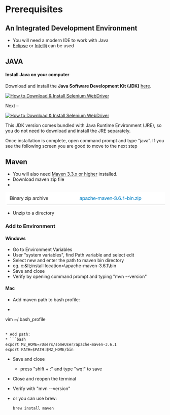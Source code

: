 # Prerequisites

## An Integrated Development Environment

* You will need a modern IDE to work with Java
* [Eclipse](https://ehsan-matean.gitbook.io/automationcore/~/edit/drafts/-L_LG8F5yxhSdB1sjMGm/getting-started/ide/eclipse) or [Intellij](https://ehsan-matean.gitbook.io/automationcore/~/edit/drafts/-L_LG8F5yxhSdB1sjMGm/getting-started/ide/intellij) can be used

## JAVA 

####  Install Java on your computer

Download and install the **Java Software Development Kit \(JDK\)** [here](http://www.oracle.com/technetwork/java/javase/downloads/index.html).

[![How to Download &amp; Install Selenium WebDriver](https://www.guru99.com/images/2-2017/022017_1205_Guidetoinst1.png)](https://www.guru99.com/images/2-2017/022017_1205_Guidetoinst1.png)

Next –

[![How to Download &amp; Install Selenium WebDriver](https://www.guru99.com/images/2-2017/022017_1205_Guidetoinst2.png)](https://www.guru99.com/images/2-2017/022017_1205_Guidetoinst2.png)

This JDK version comes bundled with Java Runtime Environment \(JRE\), so you do not need to download and install the JRE separately.

Once installation is complete, open command prompt and type “java”. If you see the following screen you are good to move to the next step

## Maven

* You will also need [Maven 3.3.x or higher](https://maven.apache.org/download.cgi) installed.
* Download maven zip file
* 
![](../.gitbook/assets/image.png)

* Unzip to a directory

### Add to Environment 

#### Windows

* Go to Environment Variables 
* User "system variables", find Path variable and select edit
* Select new and enter the path to maven bin directory
* eg. c:\&lt;install location&gt;\apache-maven-3.6.1\bin
* Save and close
* Verify by opening command prompt and typing "mvn --version"

#### Mac

* Add maven path to bash profile:
*   ```text
  vim ~/.bash_profile
  ```

* Add path:
* ```bash
  export M2_HOME=/Users/someUser/apache-maven-3.6.1
  export PATH=$PATH:$M2_HOME/bin
  ```
* Save and close
  * press "shift + :" and type "wq!" to save
* Close and reopen the terminal
* Verify with "mvn --version"
* or you can use brew: 

  ```text
  brew install maven
  ```

